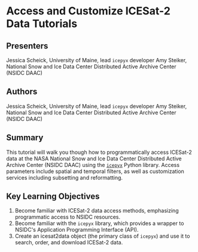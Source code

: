 # Access and Customize ICESat-2 Data Tutorials


## Presenters

Jessica Scheick, University of Maine, lead `icepyx` developer
Amy Steiker, National Snow and Ice Data Center Distributed Active Archive Center (NSIDC DAAC)

## Authors

Jessica Scheick, University of Maine, lead `icepyx` developer
Amy Steiker, National Snow and Ice Data Center Distributed Active Archive Center (NSIDC DAAC)

## Summary

This tutorial will walk you though how to programmatically access ICESat-2 data at the NASA National Snow and Ice Data Center Distributed Active Archive Center (NSIDC DAAC) using the [`icepyx`](https://github.com/icesat2py/icepyx) Python library. Access parameters include spatial and temporal filters, as well as customization services including subsetting and reformatting.

## Key Learning Objectives

1. Become familiar with ICESat-2 data access methods, emphasizing programmatic access to NSIDC resources.
2. Become familiar with the `icepyx` library, which provides a wrapper to NSIDC's Application Programming Interface (API).
3. Create an icesat2data object (the primary class of `icepyx`) and use it to search, order, and download ICESat-2 data.
